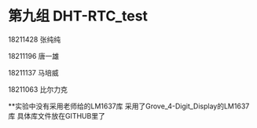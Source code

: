 # 第九组 DHT-RTC_test

18211428 张纯纯

18211196 唐一雄

18211137 马培威

18211063 比尔力克

**实验中没有采用老师给的LM1637库 采用了Grove_4-Digit_Display的LM1637库 具体库文件放在GITHUB里了
